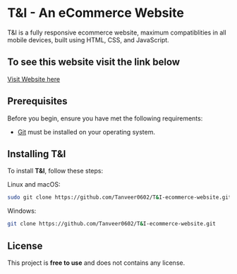 # T&I - An eCommerce Website

T&I is a fully responsive ecommerce website, maximum compatiblities in all mobile devices, built using HTML, CSS, and JavaScript.

## To see this website visit the link below

[Visit Website here](https://beamish-sopapillas-7ace20.netlify.app/)
## Prerequisites

Before you begin, ensure you have met the following requirements:

* [Git](https://git-scm.com/downloads "Download Git") must be installed on your operating system.

## Installing T&I

To install **T&I**, follow these steps:

Linux and macOS:

```bash
sudo git clone https://github.com/Tanveer0602/T&I-ecommerce-website.git
```

Windows:

```bash
git clone https://github.com/Tanveer0602/T&I-ecommerce-website.git
```


## License

This project is **free to use** and does not contains any license.
